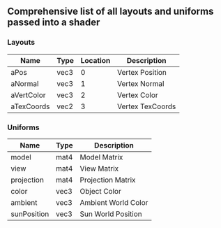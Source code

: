 ## Comprehensive list of all layouts and uniforms passed into a shader

### Layouts
|    Name    | Type | Location |    Description   |
| ---------- | ---- | -------- | ---------------- |
| aPos       | vec3 | 0        | Vertex Position  |
| aNormal    | vec3 | 1        | Vertex Normal	  |
| aVertColor | vec3 | 2        | Vertex Color     |
| aTexCoords | vec2 | 3        | Vertex TexCoords |

### Uniforms
|     Name    | Type |     Description     |
| ----------- | ---- | ------------------- |
| model       | mat4 | Model Matrix        |
| view        | mat4 | View Matrix	       |
| projection  | mat4 | Projection Matrix   |
| color       | vec3 | Object Color        |
| ambient     | vec3 | Ambient World Color |
| sunPosition | vec3 | Sun World Position  |